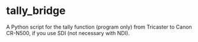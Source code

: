 # tally_bridge
A Python script for the tally function (program only) from Tricaster to Canon CR-N500, if you use SDI (not necessary with NDI).
